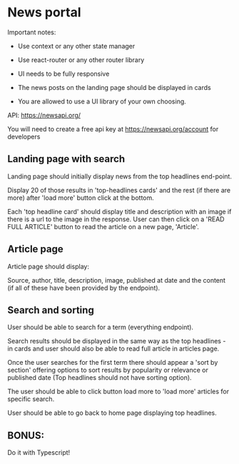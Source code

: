 # News portal

Important notes:

- Use context or any other state manager

- Use react-router or any other router library

- UI needs to be fully responsive

- The news posts on the landing page should be displayed in cards

- You are allowed to use a UI library of your own choosing.

API: https://newsapi.org/

You will need to create a free api key at https://newsapi.org/account for developers

## Landing page with search

Landing page should initially display news from the top headlines end-point.

Display 20 of those results in 'top-headlines cards' and the rest (if there are more) after 'load more' button click at the bottom.

Each 'top headline card' should display title and description with an image if there is a url to the image in the response. User can then click on a 'READ FULL ARTICLE' button to read the article on a new page, 'Article'.

## Article page

Article page should display:

Source, author, title, description, image, published at date and the content (if all of these have been provided by the endpoint).

## Search and sorting

User should be able to search for a term (everything endpoint).

Search results should be displayed in the same way as the top headlines - in cards and user should also be able to read full article in articles page.

Once the user searches for the first term there should appear a 'sort by section' offering options to sort results by popularity or relevance or published date (Top headlines should not have sorting option).

The user should be able to click button load more to 'load more' articles for specific search.

User should be able to go back to home page displaying top headlines.

## BONUS:

Do it with Typescript!
